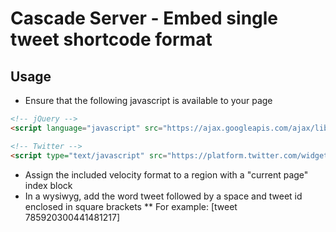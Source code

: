 # Cascade Server - Embed single tweet shortcode format

## Usage

* Ensure that the following javascript is available to your page

```html
<!-- jQuery -->
<script language="javascript" src="https://ajax.googleapis.com/ajax/libs/jquery/1.6.4/jquery.min.js"></script>

<!-- Twitter -->
<script type="text/javascript" src="https://platform.twitter.com/widgets.js"></script>
```
* Assign the included velocity format to a region with a "current page" index block
* In a wysiwyg, add the word tweet followed by a space and tweet id enclosed in square brackets
** For example: [tweet 785920300441481217]